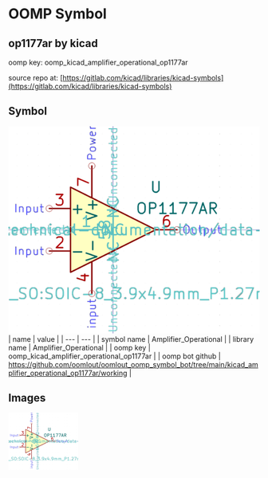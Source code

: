 # OOMP Symbol  
## op1177ar  by kicad  
  
oomp key: oomp_kicad_amplifier_operational_op1177ar  
  
source repo at: [https://gitlab.com/kicad/libraries/kicad-symbols](https://gitlab.com/kicad/libraries/kicad-symbols)  
## Symbol  
  
[![working.png](working_600.png)](working.png)  
| name | value | 
| --- | --- | 
| symbol name | Amplifier_Operational | 
| library name | Amplifier_Operational | 
| oomp key | oomp_kicad_amplifier_operational_op1177ar | 
| oomp bot github | https://github.com/oomlout/oomlout_oomp_symbol_bot/tree/main/kicad_amplifier_operational_op1177ar/working | 
## Images  
  
[![working.png](working_140.png)](working.png)  
